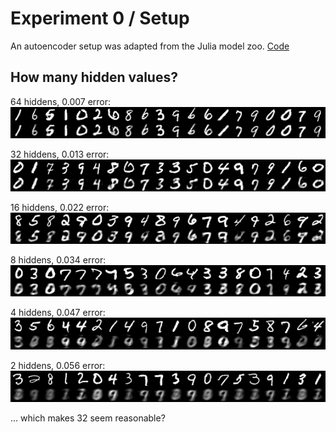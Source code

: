 # Experiment 0 / Setup

An autoencoder setup was adapted from the Julia model zoo. [Code](../autoencoder.jl)

## How many hidden values?

64 hiddens, 0.007 error:
![Images sampled from the 64 hidden neuron model](images/sample_2layer_ae-64_0.007.png)

32 hiddens, 0.013 error:
![Images sampled from the 32 hidden neuron model](images/sample_2layer_ae-32_0.013.png)

16 hiddens, 0.022 error:
![Images sampled from the 16 hidden neuron model](images/sample_2layer_ae-16_0.022.png)

8 hiddens, 0.034 error:
![Images sampled from the 8 hidden neuron model](images/sample_2layer_ae-8_0.034.png)

4 hiddens, 0.047 error:
![Images sampled from the 4 hidden neuron model](images/sample_2layer_ae-4_0.047.png)

2 hiddens, 0.056 error:
![Images sampled from the 2 hidden neuron model](images/sample_2layer_ae-2_0.056.png)


... which makes 32 seem reasonable?
